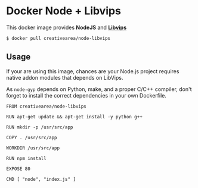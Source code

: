 # Docker Node + Libvips

This docker image provides **NodeJS** and **[Libvips](https://github.com/jcupitt/libvips)**

```bash
$ docker pull creativearea/node-libvips
```

## Usage

If your are using this image, chances are your Node.js project requires native addon modules that depends on LibVips.

As `node-gyp` depends on Python, make, and a proper C/C++ compiler, don't forget to install the correct dependencies in your own Dockerfile. 

```
FROM creativearea/node-libvips

RUN apt-get update && apt-get install -y python g++

RUN mkdir -p /usr/src/app

COPY . /usr/src/app

WORKDIR /usr/src/app

RUN npm install

EXPOSE 80

CMD [ "node", "index.js" ]
```

